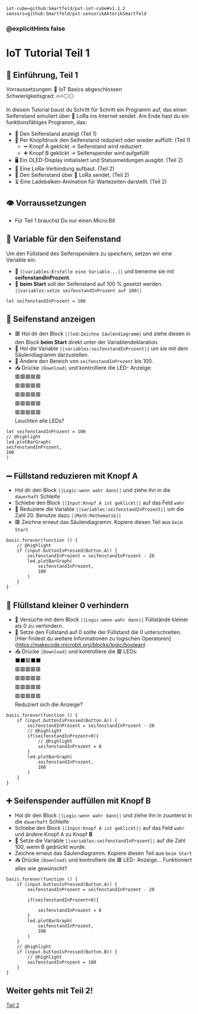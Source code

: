 ```package
iot-cube=github:Smartfeld/pxt-iot-cube#v1.1.2
sensors=github:Smartfeld/pxt-sensorikAktorikSmartfeld
```
### @explicitHints false

# IoT Tutorial Teil 1


## 📗 Einführung,  Teil 1

Vorraussetzungen: 🌱 IoT Basics abgeschlossen  
Schwierigkeitsgrad: 🔥🔥⚪⚪

In diesem Tutorial baust du Schritt für Schritt ein Programm auf, 
das einen Seifenstand simuliert über 🛜 LoRa ins Internet sendet. Am Ende hast 
du ein funktionsfähiges Programm, das:

* 🧼 Den Seifenstand anzeigt (Teil 1)
* 🔘 Per Knopfdruck den Seifenstand reduziert oder wieder auffüllt: (Teil 1)
    * ➖ Knopf A geklickt -> Seifenstand wird reduziert  
    * ➕ Knopf B geklickt -> Seifenspender wird aufgefüllt  
* 🖥️ Ein OLED-Display initialisiert und Statusmeldungen ausgibt.  (Teil 2)
* 🛜 Eine LoRa-Verbindung aufbaut.  (Teil 2)
* 🧼 Den Seifenstand über 🛜 LoRa sendet. (Teil 2)
* ⏳ Eine Ladebalken-Animation für Wartezeiten darstellt. (Teil 2)

## 👁️ Vorraussetzungen
* Für Teil 1 brauchst Du nur einen Micro:Bit

## 🧼 Variable für den Seifenstand
Um den Füllstand des Seifenspenders zu speichern, setzen wir eine Variable ein.
* 🧼 ``||variables:Erstelle eine Variable...||`` und benenne sie mit **seifenstandInProzent**.
* 🧼 **beim Start** soll der Seifenstand auf 100 % gesetzt werden. ``||variables:setze seifenstandInProzent auf 100||``

```blocks
let seifenstandInProzent = 100
```

## 🧼 Seifenstand anzeigen
* 🟥 Hol dir den Block ``||led:Zeichne Säulendiagramm|`` und ziehe diesen in den Block **beim Start** direkt unter der Variablendeklaration.
* 🧼 Hol die Variable ``||variables:seifenstandInProzent||`` um sie mit dem Säulendiagramm darzustellen. 
* 🧼 Ändere den Bereich von ``seifenstandInProzent`` bis 100. 
* 📥 Drücke `|Download|` und kontrolliere die LED- Anzeige:  
🟥🟥🟥🟥🟥  
🟥🟥🟥🟥🟥  
🟥🟥🟥🟥🟥  
🟥🟥🟥🟥🟥  
🟥🟥🟥🟥🟥  
Leuchten alle LEDs?

```blocks
let seifenstandInProzent = 100
// @highlight
led.plotBarGraph(
seifenstandInProzent,
100
)
```

## ➖ Füllstand reduzieren mit  Knopf A 
* Hol dir den Block ``||Logic:wenn wahr dann||`` und ziehe ihn in die ``dauerhaft`` Schleife
* Schiebe den Block ``||Input:Knopf A ist geklickt||`` auf das Feld ``wahr``
* 🧼 Reduziere die Variable ``||variables:seifenstandInProzent||`` um die Zahl 20. Benutze dazu ``||Math:Mathematik||``
* 🟥 Zeichne erneut das Säulendiagramm. Kopiere diesen Teil aus ``beim Start``

```blocks
basic.forever(function () {
    // @highlight
    if (input.buttonIsPressed(Button.A)) {
        seifenstandInProzent = seifenstandInProzent - 20
        led.plotBarGraph(
            seifenstandInProzent,
            100
        )
    }
}
```

## 🧼 Flüllstand kleiner 0 verhindern
* 🧼 Versuche mit dem Block ``||Logic:wenn wahr dann||`` Füllstände kleiner als 0 zu verhindern. 
* 🧼 Setze den Füllstand auf 0 sollte der Füllstand die 0 unterschreiten.
[Hier findest du weitere Informationen zu logischen Operatoren]
(https://makecode.microbit.org/blocks/logic/boolean)
* 📥 Drücke `|Download|` und kontrolliere die 🟥 LEDs:  
⬛⬛🟥⬛⬛  
🟥🟥🟥🟥🟥  
🟥🟥🟥🟥🟥  
🟥🟥🟥🟥🟥  
🟥🟥🟥🟥🟥  
Reduziert sich die Anzeige?

```blocks
basic.forever(function () {
    if (input.buttonIsPressed(Button.A)) {
        seifenstandInProzent = seifenstandInProzent - 20
        // @highlight
        if(seifenstandInProzent<0){
            // @highlight
            seifenstandInProzent = 0
        }
        led.plotBarGraph(
            seifenstandInProzent,
            100
        )
    }
}
```

## ➕ Seifenspender auffüllen mit Knopf B
* Hol dir den Block ``||Logic:wenn wahr dann||`` und ziehe ihn in zuunterst in
die ``dauerhaft`` Schleife
* Schiebe den Block ``||Input:Knopf A ist geklickt||`` auf das Feld ``wahr``
und ändere Knopf A zu Knopf **B**
* 🧼 Setze die Variable ``||variables:seifenstandInProzent||`` auf die Zahl 100, wenn B gedrückt wurde.
* Zeichne erneut das Säulendiagramm. Kopiere diesen Teil aus ``beim Start``
* 📥 Drücke `|Download|` und kontrolliere die 🟥 LED-  Anzeige... 
Funktioniert alles wie gewünscht?

```blocks
basic.forever(function () {
    if (input.buttonIsPressed(Button.A)) {
        seifenstandInProzent = seifenstandInProzent - 20
        
        if(seifenstandInProzent<0){
           
            seifenstandInProzent = 0
        }
        led.plotBarGraph(
            seifenstandInProzent,
            100
        )
    }
    // @highlight
    if (input.buttonIsPressed(Button.B)) {
        // @highlight
        seifenstandInProzent = 100
    }
}
```

## Weiter gehts mit Teil 2!

[Teil 2](https://makecode.microbit.org/#tutorial:github:reifab/pxt-iot-tutorial/docs/tutorials/seifenspender-part-2-de)
